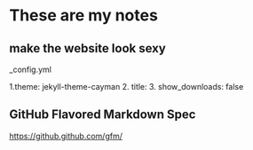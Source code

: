 # These are my notes

## make the website look sexy
_config.yml

1.theme: jekyll-theme-cayman
2. title:
3. show_downloads: false

## GitHub Flavored Markdown Spec
https://github.github.com/gfm/
